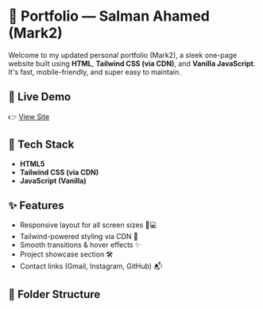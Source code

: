 # 🌟 Portfolio — Salman Ahamed (Mark2)

Welcome to my updated personal portfolio (Mark2), a sleek one-page website built using **HTML**, **Tailwind CSS (via CDN)**, and **Vanilla JavaScript**. It's fast, mobile-friendly, and super easy to maintain.

## 🔗 Live Demo

👉 [View Site](https://salman5900.github.io/Portfolio-Mark2-CDN)

## 🚀 Tech Stack

- **HTML5**
- **Tailwind CSS (via CDN)**
- **JavaScript (Vanilla)**

## ✨ Features

- Responsive layout for all screen sizes 📱💻
- Tailwind-powered styling via CDN 💨
- Smooth transitions & hover effects ✨
- Project showcase section 🛠️
- Contact links (Gmail, Instagram, GitHub) 📬

## 📁 Folder Structure

